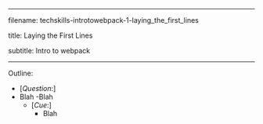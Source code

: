 ----------------------------------

filename: techskills-introtowebpack-1-laying_the_first_lines

title: Laying the First Lines

subtitle: Intro to webpack

----------------------------------

Outline:

  - [_Question_:]
  - Blah
    -Blah
    - [_Cue_:]
      - Blah
